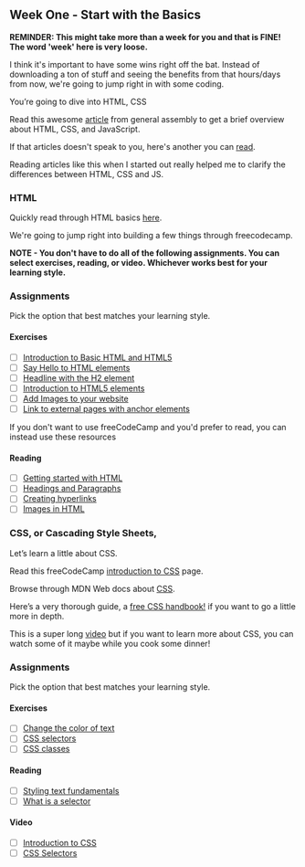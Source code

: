 
## Week One - Start with the Basics

**REMINDER: This might take more than a week for you and that is FINE! The word 'week' here is very loose.**

I think it's important to have some wins right off the bat. Instead of downloading a ton of stuff and seeing the benefits from that hours/days from now, we're going to jump right in with some coding.

You’re going to dive into HTML, CSS

Read this awesome [article](https://generalassemb.ly/blog/website-is-like-a-house/) from general assembly to get a brief overview about HTML, CSS, and JavaScript.

If that articles doesn't speak to you, here's another you can [read](https://blog.codeanalogies.com/2018/05/09/the-relationship-between-html-css-and-javascript-explained/).

Reading articles like this when I started out really helped me to clarify the differences between HTML, CSS and JS.

### HTML

Quickly read through HTML basics [here](https://developer.mozilla.org/en-US/docs/Learn/Getting_started_with_the_web/HTML_basics).

We're going to jump right into building a few things through freecodecamp.

**NOTE - You don't have to do all of the following assignments. You can select exercises, reading, or video. Whichever works best for your learning style.**

### Assignments

Pick the option that best matches your learning style.

#### Exercises
- [ ] [Introduction to Basic HTML and HTML5](https://www.freecodecamp.org/learn/responsive-web-design/basic-html-and-html5/)
- [ ] [Say Hello to HTML elements](https://www.freecodecamp.org/learn/responsive-web-design/basic-html-and-html5/say-hello-to-html-elements)
- [ ] [Headline with the H2 element](https://www.freecodecamp.org/learn/responsive-web-design/basic-html-and-html5/headline-with-the-h2-element)
- [ ] [Introduction to HTML5 elements](https://www.freecodecamp.org/learn/responsive-web-design/basic-html-and-html5/introduction-to-html5-elements)
- [ ] [Add Images to your website](https://www.freecodecamp.org/learn/responsive-web-design/basic-html-and-html5/add-images-to-your-website)
- [ ] [Link to external pages with anchor elements](https://www.freecodecamp.org/learn/responsive-web-design/basic-html-and-html5/link-to-external-pages-with-anchor-elements)

If you don't want to use freeCodeCamp and you'd prefer to read, you can instead use these resources

#### Reading
- [ ] [Getting started with HTML](https://developer.mozilla.org/en-US/docs/Learn/HTML/Introduction_to_HTML/Getting_started)
- [ ] [Headings and Paragraphs](https://developer.mozilla.org/en-US/docs/Learn/HTML/Introduction_to_HTML/HTML_text_fundamentals)
- [ ] [Creating hyperlinks](https://developer.mozilla.org/en-US/docs/Learn/HTML/Introduction_to_HTML/Creating_hyperlinks)
- [ ] [Images in HTML](https://developer.mozilla.org/en-US/docs/Learn/HTML/Multimedia_and_embedding/Images_in_HTML)

### CSS, or Cascading Style Sheets,

Let’s learn a little about CSS.

Read this freeCodeCamp [introduction to CSS](https://www.freecodecamp.org/learn/responsive-web-design/basic-css/) page.

Browse through MDN Web docs about [CSS](https://developer.mozilla.org/en-US/docs/Learn/CSS/First_steps/What_is_CSS).

Here’s a very thorough guide, a [free CSS handbook!](https://www.freecodecamp.org/news/the-css-handbook-a-handy-guide-to-css-for-developers-b56695917d11/) if you want to go a little more in depth.

This is a super long [video](https://www.freecodecamp.org/news/learn-css-in-this-free-6-hour-video-course/) but if you want to learn more about CSS, you can watch some of it maybe while you cook some dinner!

### Assignments

Pick the option that best matches your learning style.

#### Exercises
- [ ] [Change the color of text](https://www.freecodecamp.org/learn/responsive-web-design/basic-css/change-the-color-of-text)
- [ ] [CSS selectors](https://www.freecodecamp.org/learn/responsive-web-design/basic-css/use-css-selectors-to-style-elements)
- [ ] [CSS classes](https://www.freecodecamp.org/learn/responsive-web-design/basic-css/use-a-css-class-to-style-an-element)

#### Reading
- [ ] [Styling text fundamentals](https://developer.mozilla.org/en-US/docs/Learn/CSS/Styling_text/Fundamentals)
- [ ] [What is a selector](https://developer.mozilla.org/en-US/docs/Learn/CSS/Building_blocks/Selectors)

#### Video
- [ ] [Introduction to CSS](https://www.youtube.com/watch?v=JohPX-uaPrE)
- [ ] [CSS Selectors](https://www.youtube.com/watch?v=dcCCOiQ1ZuM)

